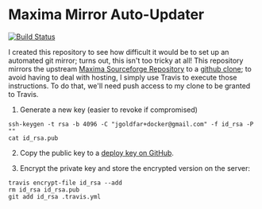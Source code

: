 # Maxima Mirror Auto-Updater

[![Build Status](https://travis-ci.org/jgoldfar/Mirror-Maxima-Repo.svg?branch=master)](https://travis-ci.org/jgoldfar/Mirror-Maxima-Repo)

I created this repository to see how difficult it would be to set up an automated git mirror; turns out, this isn't too tricky at all!
This repository mirrors the upstream [Maxima Sourceforge Repository](http://maxima.sourceforge.net/) to a [github clone](https://github.com/jgoldfar/maxima-clone); to avoid having to deal with hosting, I simply use Travis to execute those instructions.
To do that, we'll need push access to my clone to be granted to Travis.

1) Generate a new key (easier to revoke if compromised)

```shell
ssh-keygen -t rsa -b 4096 -C "jgoldfar+docker@gmail.com" -f id_rsa -P ""
cat id_rsa.pub
```

2) Copy the public key to a [deploy key on GitHub](https://developer.github.com/v3/guides/managing-deploy-keys/#deploy-keys).

3) Encrypt the private key and store the encrypted version on the server:

```shell
travis encrypt-file id_rsa --add
rm id_rsa id_rsa.pub
git add id_rsa .travis.yml
```
